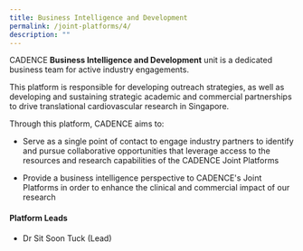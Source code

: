 ```yaml
---
title: Business Intelligence and Development
permalink: /joint-platforms/4/
description: ""
---
```

CADENCE **Business Intelligence and Development** unit is a dedicated business team for active industry engagements. 

This platform is responsible for developing outreach strategies, as well as developing and sustaining strategic academic and commercial partnerships to drive translational cardiovascular research in Singapore.

Through this platform, CADENCE aims to:

*   Serve as a single point of contact to engage industry partners to identify and pursue collaborative opportunities that leverage access to the resources and research capabilities of the CADENCE Joint Platforms 

*   Provide a business intelligence perspective to CADENCE's Joint Platforms in order to enhance the clinical and commercial impact of our research
 
#### **Platform Leads**

* Dr Sit Soon Tuck (Lead)